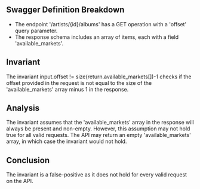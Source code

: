 ## Swagger Definition Breakdown
- The endpoint '/artists/{id}/albums' has a GET operation with a 'offset' query parameter.
- The response schema includes an array of items, each with a field 'available_markets'.

## Invariant
The invariant input.offset != size(return.available_markets[])-1 checks if the offset provided in the request is not equal to the size of the 'available_markets' array minus 1 in the response.

## Analysis
The invariant assumes that the 'available_markets' array in the response will always be present and non-empty. However, this assumption may not hold true for all valid requests. The API may return an empty 'available_markets' array, in which case the invariant would not hold.

## Conclusion
The invariant is a false-positive as it does not hold for every valid request on the API.
